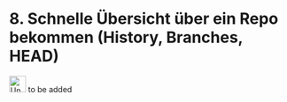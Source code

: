 # 8. Schnelle Übersicht über ein Repo bekommen (History, Branches, HEAD)
<!-- VSCode-Plugin Git Graph -->
<!-- alle Dateien anzeigen, die jemals im Repo (im aktuellen Branch?) existiert haben: git log --pretty=format: --name-only --diff-filter=A | sort - | sed '/^$/d' -->
<!-- `git log` kann eventuell eine längere Liste an Commits anzeigen. Im Terminal könnt ihr mit `Leerzeichen` das Anzeigen der Liste nach einer Pause fortsetzen und `Q` die Anzeige der Liste schließlich beenden. -->
<!-- git show -->
<!-- git status (für HEAD/detached HEAD) -->

<img src="../../images/under-construction_symbol.png" alt="Under Construction" width="30" /> to be added
